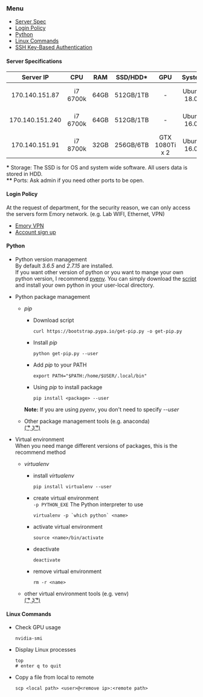 ### Menu
- [Server Spec](#server-specifications)
- [Login Policy](#login-policy)
- [Python](#python)
- [Linux Commands](#linux-commands)
- [SSH Key-Based Authentication](ssh_key_login.md)

#### Server Specifications
|Server IP| CPU   | RAM |  SSD/HDD* | GPU | System | Ports** |Admin |
| :---: | :---: | :---: | :---: | :---: | :---: | :---:| :---:|
|170.140.151.87|i7 6700k|64GB|512GB/1TB|-|Ubuntu 18.04| 22 | Pengfei, Qiuchen, Mark |
|170.140.151.240|i7 6700k|64GB|512GB/1TB|-|Ubuntu 16.04| 22 | Pengfei, Qiuchen, Mark |
|170.140.151.91|i7 8700k|32GB|256GB/6TB|GTX 1080Ti x 2|Ubuntu 16.04| 22 | Pengfei, Qiuchen, Mark |

__*__ Storage: The SSD is for OS and system wide software. All users
data is stored in HDD.  
__**__ Ports: Ask admin if you need other ports to be open.



#### Login Policy
At the request of department, for the security reason, we can only access
the servers form Emory network. (e.g. Lab WIFI, Ethernet, VPN)  
- [Emory VPN](http://it.emory.edu/security/vpn.html)
- [Account sign up](https://goo.gl/forms/J11mLy2AhOegSkkg2)

#### Python
- Python version management   
By default _3.6.5_ and _2.7.15_ are installed.  
If you want other version of python or you want to mange your own python version,
I recommend [pyenv](https://github.com/pyenv/pyenv). You can simply download the
[script](https://github.com/pyenv/pyenv-installer) and install your own python
in your user-local directory.

- Python package management
  - _pip_  
    - Download script  

          curl https://bootstrap.pypa.io/get-pip.py -o get-pip.py
    - Install _pip_  

          python get-pip.py --user
    - Add _pip_ to your PATH  

          export PATH="$PATH:/home/$USER/.local/bin"
    - Using _pip_ to install package  

          pip install <package> --user

    __Note:__ If you are using _pyenv_, you don't need to specify _--user_

  - Other package management tools (e.g. anaconda)  
    [( ͡° ͜ʖ ͡°)](https://www.google.com)

- Virtual environment  
When you need  mange different versions of packages, this is the recommend
method
  - _virtualenv_
    - install _virtualenv_  

          pip install virtualenv --user
    - create virtual environment  
    `-p PYTHON_EXE` The Python interpreter to use

          virtualenv -p `which python` <name>
    - activate virtual environment

          source <name>/bin/activate
    - deactivate

          deactivate

    - remove virtual environment

          rm -r <name>
  - other virtual environment tools (e.g. venv)  
    [( ͡° ͜ʖ ͡°)](https://www.google.com)

#### Linux Commands
- Check GPU usage

      nvidia-smi

- Display Linux processes

      top
      # enter q to quit

- Copy a file from local to remote

      scp <local path> <user>@<remove ip>:<remote path>
